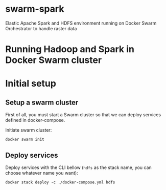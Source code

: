 # swarm-spark
Elastic Apache Spark and HDFS environment running on Docker Swarm Orchestrator to handle raster data


# Running Hadoop and Spark in Docker Swarm cluster
# Initial setup

## Setup a swarm cluster

First of all, you must start a Swarm cluster so that we can deploy services defined in docker-compose.

Initiate swarm cluster:

```
docker swarm init
```


## Deploy services

Deploy services with the CLI bellow (`hdfs` as the stack name, you can choose whatever name you want):
```
docker stack deploy -c ./docker-compose.yml hdfs
```
